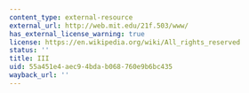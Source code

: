 ```yaml
---
content_type: external-resource
external_url: http://web.mit.edu/21f.503/www/
has_external_license_warning: true
license: https://en.wikipedia.org/wiki/All_rights_reserved
status: ''
title: III
uid: 55a451e4-aec9-4bda-b068-760e9b6bc435
wayback_url: ''
---
```

